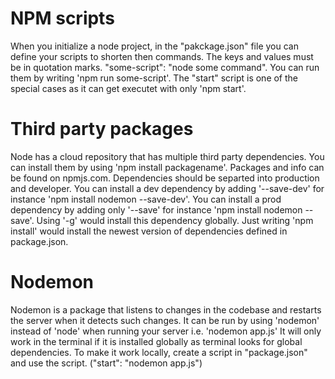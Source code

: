 
# NPM scripts

When you initialize a node project, in the "pakckage.json" file you can define your scripts to shorten then commands.
The keys and values must be in quotation marks. "some-script": "node some command".
You can run them by writing 'npm run some-script'.
The "start" script is one of the special cases as it can get executet with only 'npm start'.

# Third party packages

Node has a cloud repository that has multiple third party dependencies. 
You can install them by using 'npm install packagename'.
Packages and info can be found on npmjs.com.
Dependencies should be separted into production and developer.
You can install a dev dependency by adding '--save-dev' for instance 'npm install nodemon --save-dev'.
You can install a prod dependency by adding only '--save' for instance 'npm install nodemon --save'.
Using '-g' would install this dependency globally.
Just writing 'npm install' would install the newest version of dependencies defined in package.json.

# Nodemon

Nodemon is a package that listens to changes in the codebase and restarts the server when it detects such changes.
It can be run by using 'nodemon' instead of 'node' when running your server i.e. 'nodemon app.js' 
It will only work in the terminal if it is installed globally as terminal looks for global dependencies.
To make it work locally, create a script in "package.json" and use the script. ("start": "nodemon app.js")